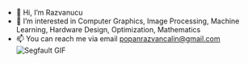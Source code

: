 - 👋 Hi, I’m Razvanucu
- 👀 I’m interested in Computer Graphics, Image Processing, Machine Learning, Hardware Design, Optimization, Mathematics
- 📫 You can reach me via email popanrazvancalin@gmail.com
![Segfault GIF](https://media1.tenor.com/m/Hc_GU93i7vgAAAAC/c-programming.gif)
<!---
Razvanucu/Razvanucu is a ✨ special ✨ repository because its `README.md` (this file) appears on your GitHub profile.
You can click the Preview link to take a look at your changes.
--->
